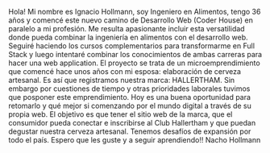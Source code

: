 Hola! Mi nombre es Ignacio Hollmann, soy Ingeniero en Alimentos, tengo 36 años y comencé este nuevo camino de Desarrollo Web (Coder House) en paralelo a mi profesión. Me resulta apasionante incluir esta versatilidad donde pueda combinar la ingeniería en alimentos con el desarrollo web. Seguiré haciendo los cursos complementarios para transformarme en Full Stack y luego intentaré combinar los conocimientos de ambas carreras para hacer una web application.
El proyecto se trata de un microemprendimiento que comencé hace unos años con mi esposa: elaboración de cerveza artesanal. Es así que registramos nuestra marca: HALLERTHAM. Sin embargo por cuestiones de tiempo y otras prioridades laborales tuvimos que posponer este emprendimiento. 
Hoy es una buena oportunidad para retomarlo y qué mejor si comenzando por el mundo digital a través de su propia web. 
El objetivo es que tener el sitio web de la marca, que el consumidor pueda conectar e inscribirse al Club Hallertham y que puedan degustar nuestra cerveza artesanal. Tenemos desafíos de expansión por todo el país.
Espero que les guste y a seguir aprendiendo!!
Nacho Hollmann
